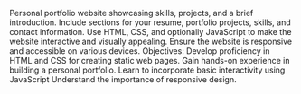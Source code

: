 Personal portfolio website showcasing skills, projects, and a brief introduction. Include sections for your resume, portfolio projects, skills,
and contact information. Use HTML, CSS, and optionally JavaScript to make the website interactive and visually appealing. Ensure the website is responsive and accessible on various
devices.
Objectives:
Develop proficiency in HTML and CSS for creating static
web pages.
Gain hands-on experience in building a personal
portfolio.
Learn to incorporate basic interactivity using JavaScript
Understand the importance of responsive design.
